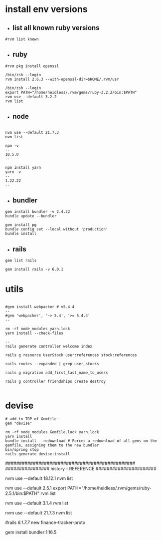 

# install env versions

- ## list all known ruby versions
```
#rvm list known
```

- ## ruby
```
#rvm pkg install openssl

/bin/zsh --login
rvm install 2.6.3 --with-openssl-dir=$HOME/.rvm/usr

/bin/zsh --login
export PATH="/home/heidless/.rvm/gems/ruby-3.2.2/bin:$PATH"
rvm use --default 3.2.2
rvm list
```
- ## node
```

nvm use --default 21.7.3
nvm list

npm -v 
--
10.5.0
--

npm install yarn
yarn -v
--
1.22.22
--
```

- ## bundler
```
gem install bundler -v 2.4.22
bundle update --bundler

gem install pg
bundle config set --local without 'production'
bundle install

```

- ## rails
```
gem list rails

gem install rails -v 6.0.1
```
# utils
```

#gem install webpacker # v5.4.4
--
#gem 'webpacker', '~> 5.4', '>= 5.4.4'
--

rm -rf node_modules yarn.lock
yarn install --check-files

--
rails generate controller welcome index

rails g resource UserStock user:references stock:references

rails routes --expanded | grep user_stocks

rails g migration add_first_last_name_to_users

rails g controller friendships create destroy


```

# devise
```
# add to TOP of Gemfile
gem "devise"

rm -rf node_modules Gemfile.lock yarn.lock
yarn install
bundle install --redownload # Forces a redownload of all gems on the gemfile, assigning them to the new bundler
bin/spring stop
rails generate devise:install

```



###############################################
################ history - REFERENCE ######################

nvm use --default 18.12.1
nvm list

rvm use --default 2.5.1
export PATH="/home/heidless/.rvm/gems/ruby-2.5.1/bin:$PATH"
rvm list

rvm use --default 3.1.4
rvm list

nvm use --default 21.7.3
nvm list

#rails _6.1.7.7_ new finance-tracker-proto

gem install bundler:1.16.5